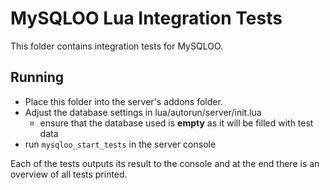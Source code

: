 # MySQLOO Lua Integration Tests

This folder contains integration tests for MySQLOO.

## Running

- Place this folder into the server's addons folder.
- Adjust the database settings in lua/autorun/server/init.lua
  - ensure that the database used is **empty** as it will be filled with test data
- run `mysqloo_start_tests` in the server console

Each of the tests outputs its result to the console and at the end there is an overview of all tests printed.
